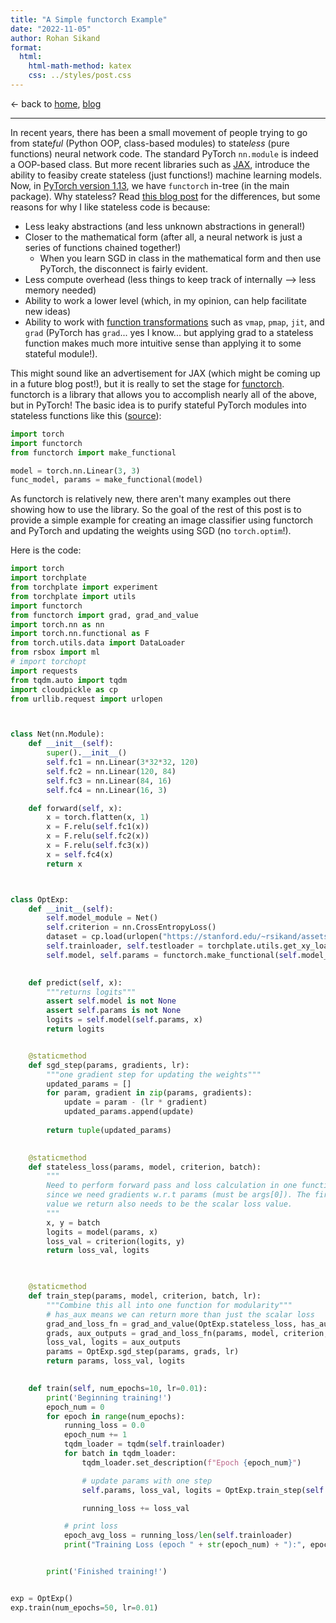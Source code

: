 ```yaml
---
title: "A Simple functorch Example"
date: "2022-11-05"
author: Rohan Sikand
format: 
  html: 
    html-math-method: katex
    css: ../styles/post.css
---
```



<!-- ## <a href="../index.md" class="home-page-nav-link">🦜 Rohan Sikand</a> -->

<p class="arrow-back-header">
&larr; back to <a href="../index.html">home</a>, <a href="../blog.html">blog</a>
</p>
<hr>
<!-- ### A Simple functorch Example -->

In recent years, there has been a small movement of people trying to go from state*ful* (Python OOP, class-based modules) to state*less* (pure functions) neural network code. The standard PyTorch `nn.module` is indeed a OOP-based class. But more recent libraries such as [JAX](https://github.com/google/jax), introduce the ability to feasiby create stateless (just functions!) machine learning models. Now, in [PyTorch version 1.13](https://pytorch.org/blog/PyTorch-1.13-release/), we have `functorch` in-tree (in the main package). Why stateless? Read [this blog post](https://sjmielke.com/jax-purify.htm) for the differences, but some reasons for why I like stateless code is because: 

- Less leaky abstractions (and less unknown abstractions in general!) 
- Closer to the mathematical form (after all, a neural network is just a series of functions chained together!)
    - When you learn SGD in class in the mathematical form and then use PyTorch, the disconnect is fairly evident. 
- Less compute overhead (less things to keep track of internally --> less memory needed) 
- Ability to work a lower level (which, in my opinion, can help facilitate new ideas) 
- Ability to work with [function transformations](https://jax.readthedocs.io/en/latest/notebooks/quickstart.html) such as `vmap`, `pmap`, `jit`, and `grad` (PyTorch has `grad`... yes I know... but applying grad to a stateless function makes much more intuitive sense than applying it to some stateful module!). 


This might sound like an advertisement for JAX (which might be coming up in a future blog post!), but it is really to set the stage for [functorch](https://github.com/pytorch/functorch). functorch is a library that allows you to accomplish nearly all of the above, but in PyTorch! The basic idea is to purify stateful PyTorch modules into stateless functions like this ([source](https://github.com/pytorch/functorch#working-with-nn-modules-make_functional-and-friends)): 

```python
import torch
import functorch
from functorch import make_functional

model = torch.nn.Linear(3, 3)
func_model, params = make_functional(model)
```

As functorch is relatively new, there aren't many examples out there showing how to use the library. So the goal of the rest of this post is to provide a simple example for creating an image classifier using functorch and PyTorch and updating the weights using SGD (no `torch.optim`!). 

Here is the code: 

```python
import torch
import torchplate
from torchplate import experiment
from torchplate import utils
import functorch
from functorch import grad, grad_and_value
import torch.nn as nn
import torch.nn.functional as F
from torch.utils.data import DataLoader
from rsbox import ml
# import torchopt
import requests
from tqdm.auto import tqdm
import cloudpickle as cp
from urllib.request import urlopen



class Net(nn.Module):
    def __init__(self):
        super().__init__()
        self.fc1 = nn.Linear(3*32*32, 120)
        self.fc2 = nn.Linear(120, 84)
        self.fc3 = nn.Linear(84, 16)
        self.fc4 = nn.Linear(16, 3)

    def forward(self, x):
        x = torch.flatten(x, 1)
        x = F.relu(self.fc1(x))
        x = F.relu(self.fc2(x))
        x = F.relu(self.fc3(x))
        x = self.fc4(x)
        return x



class OptExp:
    def __init__(self): 
        self.model_module = Net()
        self.criterion = nn.CrossEntropyLoss()
        dataset = cp.load(urlopen("https://stanford.edu/~rsikand/assets/datasets/mini_cifar.pkl")) 
        self.trainloader, self.testloader = torchplate.utils.get_xy_loaders(dataset)
        self.model, self.params = functorch.make_functional(self.model_module)  # init network 
    

    def predict(self, x):
        """returns logits"""
        assert self.model is not None
        assert self.params is not None
        logits = self.model(self.params, x)
        return logits 


    @staticmethod
    def sgd_step(params, gradients, lr):
        """one gradient step for updating the weights"""
        updated_params = []
        for param, gradient in zip(params, gradients):
            update = param - (lr * gradient)
            updated_params.append(update)
        
        return tuple(updated_params)
    

    @staticmethod
    def stateless_loss(params, model, criterion, batch):
        """
        Need to perform forward pass and loss calculation in one function
        since we need gradients w.r.t params (must be args[0]). The first
        value we return also needs to be the scalar loss value.  
        """
        x, y = batch
        logits = model(params, x)
        loss_val = criterion(logits, y)
        return loss_val, logits
    


    @staticmethod
    def train_step(params, model, criterion, batch, lr):
        """Combine this all into one function for modularity"""
        # has_aux means we can return more than just the scalar loss 
        grad_and_loss_fn = grad_and_value(OptExp.stateless_loss, has_aux=True)  
        grads, aux_outputs = grad_and_loss_fn(params, model, criterion, batch)  # get the grads 
        loss_val, logits = aux_outputs
        params = OptExp.sgd_step(params, grads, lr) 
        return params, loss_val, logits

    
    def train(self, num_epochs=10, lr=0.01):
        print('Beginning training!')
        epoch_num = 0
        for epoch in range(num_epochs):
            running_loss = 0.0
            epoch_num += 1
            tqdm_loader = tqdm(self.trainloader)
            for batch in tqdm_loader:
                tqdm_loader.set_description(f"Epoch {epoch_num}")

                # update params with one step 
                self.params, loss_val, logits = OptExp.train_step(self.params, self.model, self.criterion, batch, lr)

                running_loss += loss_val

            # print loss
            epoch_avg_loss = running_loss/len(self.trainloader)
            print("Training Loss (epoch " + str(epoch_num) + "):", epoch_avg_loss)


        print('Finished training!')


exp = OptExp()
exp.train(num_epochs=50, lr=0.01)
```